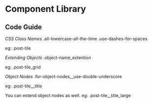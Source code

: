 Component Library
================

Code Guide
-----------

*CSS Class Names*
.all-lowercase-all-the-time
.use-dashes-for-spaces

eg:
.post-tile


*Extending Objects*
.object-name_extention

eg: 
.post-tile_grid


*Object Nodes*
.for-object-nodes__use-double-underscore

eg:
.post-tile__title

You can extend object nodes as well.
eg: 
.post-tile__title_large